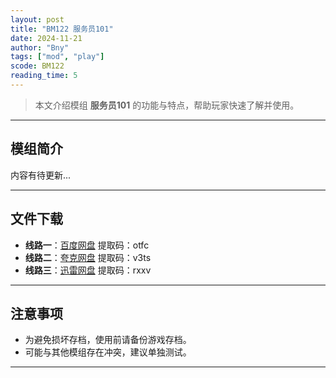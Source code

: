 ```yaml
---
layout: post
title: "BM122 服务员101"
date: 2024-11-21
author: "Bny"
tags: ["mod", "play"]
scode: BM122
reading_time: 5
---
```


> 本文介绍模组 **服务员101** 的功能与特点，帮助玩家快速了解并使用。

---

## 模组简介

内容有待更新...

---


## 文件下载
- **线路一**：[百度网盘](https://pan.baidu.com/s/1trccYc4pnbvo3-0iqS-b7w?pwd=otfc)  提取码：otfc  
- **线路二**：[夸克网盘](https://pan.quark.cn/s/e6dbb92e5397?pwd=v3ts)  提取码：v3ts  
- **线路三**：[迅雷网盘](https://pan.xunlei.com/s/VOCCbehMT4vle4QlH6p7RdaiA1?pwd=rxxv)  提取码：rxxv  

---

## 注意事项
- 为避免损坏存档，使用前请备份游戏存档。
- 可能与其他模组存在冲突，建议单独测试。

---

